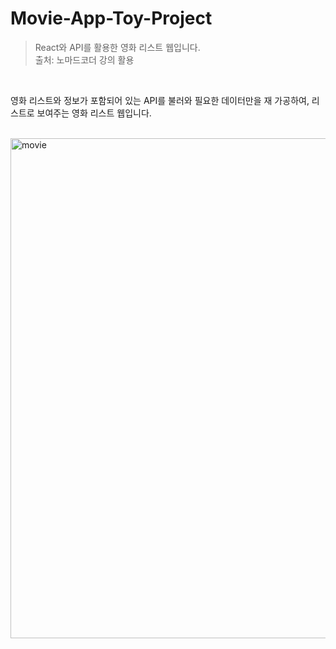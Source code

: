 # Movie-App-Toy-Project
> React와 API를 활용한 영화 리스트 웹입니다.<br/>
> 출처: 노마드코더 강의 활용

<br/>

영화 리스트와 정보가 포함되어 있는 API를 불러와 필요한 데이터만을 재 가공하여, 리스트로 보여주는 영화 리스트 웹입니다.
<br/><br/>

<img width="800" alt="movie" src="https://user-images.githubusercontent.com/60544994/90374286-3668f180-e0ae-11ea-82d5-49b3a6fed7a6.png">
